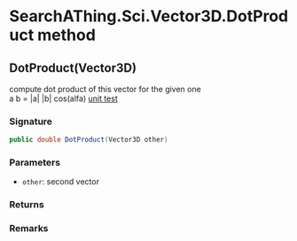 # SearchAThing.Sci.Vector3D.DotProduct method
## DotProduct(Vector3D)
compute dot product of this vector for the given one            
            a b = |a| |b| cos(alfa)
            [unit test](/test/Vector3D/Vector3DTest_0017.cs)

### Signature
```csharp
public double DotProduct(Vector3D other)
```
### Parameters
- `other`: second vector

### Returns

### Remarks


